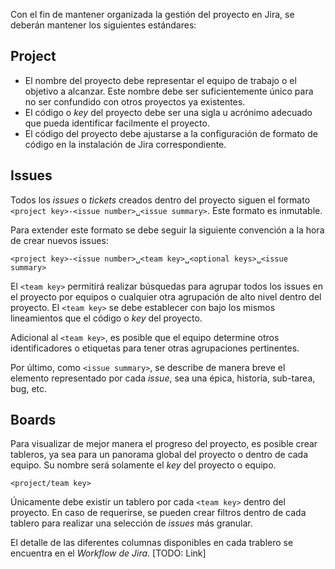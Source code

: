 Con el fin de mantener organizada la gestión del proyecto en Jira,
se deberán mantener los siguientes estándares:

## Project

- El nombre del proyecto debe representar el equipo de trabajo o el objetivo a
  alcanzar. Este nombre debe ser suficientemente único para no ser confundido
  con otros proyectos ya existentes.
- El código o _key_ del proyecto debe ser una sigla u acrónimo adecuado que pueda
  identificar facilmente el proyecto.
- El código del proyecto debe ajustarse a la configuración de formato de código
  en la instalación de Jira correspondiente.


## Issues

Todos los _issues_ o _tickets_ creados dentro del proyecto siguen el formato
`<project key>-<issue number>␣<issue summary>`. Este formato es inmutable.

Para extender este formato se debe seguir la siguiente convención a la hora de
crear nuevos issues:

```
<project key>-<issue number>␣<team key>␣<optional keys>␣<issue summary>
```

El `<team key>` permitirá realizar búsquedas para agrupar todos los issues en el
proyecto por equipos o cualquier otra agrupación de alto nivel dentro del proyecto.
El `<team key>` se debe establecer con bajo los mismos lineamientos que el código
o _key_ del proyecto.

Adicional al `<team key>`, es posible que el equipo determine otros identificadores o
etiquetas para tener otras agrupaciones pertinentes.

Por último, como `<issue summary>`, se describe de manera breve el elemento
representado por cada _issue_, sea una épica, historia, sub-tarea, bug, etc.

## Boards

Para visualizar de mejor manera el progreso del proyecto, es posible crear tableros,
ya sea para un panorama global del proyecto o dentro de cada equipo. Su nombre
será solamente el _key_ del proyecto o equipo.

```
<project/team key>
```

Únicamente debe existir un tablero por cada `<team key>` dentro del proyecto.
En caso de requerirse, se pueden crear filtros dentro de cada tablero para realizar
una selección de _issues_ más granular.

El detalle de las diferentes columnas disponibles en cada trablero se encuentra
en el _Workflow de Jira_. [TODO: Link]
